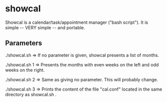 # showcal
Showcal is a calendar/task/appointment manager ("bash script").  It is simple -- VERY simple -- and portable. 

## Parameters

./showcal.sh  => If no parameter is given, showcal presents a list of months.

./showcal.sh 1 => Presents the months with even weeks on the left and odd weeks on the right.

./showcal.sh 2 => Same as giving no parameter. This will probably change.

./showcal.sh 3 => Prints the content of the file "cal.conf" located in the same directory as showcal.sh . 



